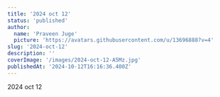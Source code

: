 ```yaml
---
title: '2024 oct 12'
status: 'published'
author:
  name: 'Praveen Juge'
  picture: 'https://avatars.githubusercontent.com/u/13696888?v=4'
slug: '2024-oct-12'
description: ''
coverImage: '/images/2024-oct-12-A5Mz.jpg'
publishedAt: '2024-10-12T16:16:36.400Z'
---
```


2024 oct 12